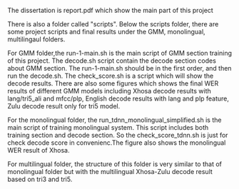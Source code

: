 The dissertation is report.pdf which show the main part of this project

There is also a folder called "scripts". Below the scripts folder, there are some project scripts and final results under the GMM, monolingual, multilingaul folders. 

For GMM folder,the run-1-main.sh is the main script of GMM section training of this project. The decode.sh script contain the decode section codes about GMM section. The run-1-main.sh should be in the first order, and then run the decode.sh. The check_score.sh is a script which will show the decode results. There are also some figures which shows the final WER results of different GMM models including Xhosa decode results with lang/tri5_ali and mfcc/plp, English decode results with lang and plp feature, Zulu decode result only for tri5 model.

For the monolingual folder, the run_tdnn_monolingual_simplified.sh is the main script of training monolingual system. This script includes both training section and decode section. So the check_score_tdnn.sh is just for check decode score in convenienc.The figure also shows the monolingual WER result of Xhosa.

For multilingual folder, the structure of this folder is very similar to that of monolingual folder but with the multilingual Xhosa-Zulu decode result based on tri3 and tri5. 
